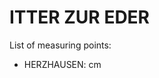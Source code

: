 # ITTER ZUR EDER

List of measuring points:

* HERZHAUSEN: <Value topic="rivers/pegel-online/ITTER_EDER/HERZHAUSEN/measurementValue"/> cm
